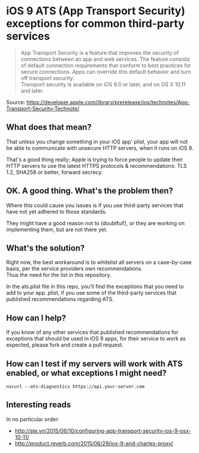 # iOS 9 ATS (App Transport Security) exceptions for common third-party services

> App Transport Security is a feature that improves the security of connections between an app and web services. The feature consists of default connection requirements that conform to best practices for secure connections. Apps can override this default behavior and turn off transport security.  
> Transport security is available on iOS 9.0 or later, and on OS X 10.11 and later.

Source: https://developer.apple.com/library/prerelease/ios/technotes/App-Transport-Security-Technote/

## What does that mean?

That unless you change something in your iOS app' plist, your app will not be able to communicate with unsecure HTTP servers, when it runs on iOS 9.

That's a good thing really; Apple is trying to force people to update their HTTP servers to use the latest HTTPS protocols & recommendations: TLS 1.2, SHA256 or better, forward secrecy.

## OK. A good thing. What's the problem then?

Where this could cause you issues is if you use third-party services that have not yet adhered to those standards.

They might have a good reason not to (doubtful!), or they are working on implementing them, but are not there yet.

## What's the solution?

Right now, the best workaround is to whitelist all servers on a case-by-case basis, per the service providers own recommendations.  
Thus the need for the list in this repository.

In the ats.plist file in this repo, you'll find the exceptions that you need to add to your app .plist, if you use some of the third-party services that published recommendations regarding ATS.

## How can I help?

If you know of any other services that published recommendations for exceptions that should be used in iOS 9 apps, for their service to work as expected, please fork and create a pull request.

## How can I test if my servers will work with ATS enabled, or what exceptions I might need?

`nscurl --ats-diagnostics https://api.your-server.com`


## Interesting reads

In no particular order:

- http://ste.vn/2015/06/10/configuring-app-transport-security-ios-9-osx-10-11/
- http://product.reverb.com/2015/06/29/ios-9-and-charles-proxy/
